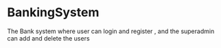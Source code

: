 # BankingSystem
The Bank system where user can login and register , and the superadmin can add and delete the users
